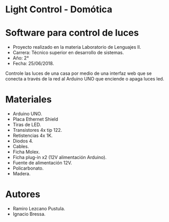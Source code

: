 # Light Control - Domótica
# Software para control de luces

- Proyecto realizado en la materia Laboratorio de Lenguajes II. 
- Carrera: Técnico superior en desarrollo de sistemas.
- Año: 2°
- Fecha: 25/06/2018.

Controle las luces de una casa por medio de una interfaz web que se conecta a través de la red al Arduino UNO que enciende o apaga luces led.

# Materiales

- Arduino UNO.
- Placa Ethernet Shield
- Tiras de LED.
- Transistores 4x tip 122.
- Retistencias 4x 1K.
- Diodos 4.
- Cables.
- Ficha Molex.
- Ficha plug-in x2 (12V alimentación Arduino).
- Fuente de alimentación 12V.
- Policarbonato.
- Madera.

# Autores

- Ramiro Lezcano Pustula.
- Ignacio Bressa.
